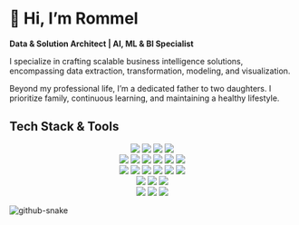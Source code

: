 # 👋 Hi, I’m Rommel

**Data & Solution Architect | AI, ML & BI Specialist**

I specialize in crafting scalable business intelligence solutions, encompassing data extraction, transformation, modeling, and visualization.

Beyond my professional life, I’m a dedicated father to two daughters. I prioritize family, continuous learning, and maintaining a healthy lifestyle.

<h2 align="left">Tech Stack & Tools</h2>

<p align="center">
	<img src="https://img.shields.io/badge/python-3670A0?style=for-the-badge&logo=python&logoColor=ffdd54" />
  	<img src="https://camo.githubusercontent.com/37173848b9d8b649e95a6ea14f92ca6a3f7c34f1e5902dfa75fc71a0c10111e9/68747470733a2f2f696d672e736869656c64732e696f2f62616467652f53514c2d4343323932373f7374796c653d666f722d7468652d6261646765266c6f676f3d706f737467726573716c266c6f676f436f6c6f723d7768697465" />
	<img src="https://img.shields.io/badge/Git-F05032?logo=git&logoColor=fff&style=for-the-badge" />
	<img src="https://img.shields.io/badge/GitHub-181717?logo=github&logoColor=fff&style=for-the-badge" />
	<br>	
  	<img src="https://img.shields.io/badge/Apache%20Spark-E25A1C?logo=apachespark&logoColor=fff&style=for-the-badge" />
  	<img src="https://img.shields.io/badge/pandas-150458?logo=pandas&logoColor=fff&style=for-the-badge" />
  	<img src="https://img.shields.io/badge/Polars-CD792C?logo=polars&logoColor=fff&style=for-the-badge" />
  	<img src="https://img.shields.io/badge/DuckDB-FFF000?logo=duckdb&logoColor=000&style=for-the-badge" />
  	<img src="https://img.shields.io/badge/Matplotlib-%23ffffff.svg?style=for-the-badge&logo=Matplotlib&logoColor=black" />
  	<img src="https://img.shields.io/badge/Plotly-%233F4F75.svg?style=for-the-badge&logo=plotly&logoColor=white" />
  	<br>
  	<img src="https://img.shields.io/badge/chatGPT-74aa9c?style=for-the-badge&logo=openai&logoColor=white" />
	<img src="https://img.shields.io/badge/Google%20Gemini-8E75B2?logo=googlegemini&logoColor=fff&style=for-the-badge" />
	<img src="https://img.shields.io/badge/TensorFlow-FF6F00?logo=tensorflow&logoColor=fff&style=for-the-badge" />
	<img src="https://img.shields.io/badge/PyTorch-EE4C2C?logo=pytorch&logoColor=fff&style=for-the-badge" />
	<img src="https://img.shields.io/badge/scikit--learn-F7931E?logo=scikitlearn&logoColor=fff&style=for-the-badge" />
	<img src="https://img.shields.io/badge/MLflow-0194E2?logo=mlflow&logoColor=fff&style=for-the-badge" />
	<br>
	<img src="https://img.shields.io/badge/Visual%20Studio%20Code-0078d7.svg?style=for-the-badge&logo=visual-studio-code&logoColor=white " />
	<img src="https://img.shields.io/badge/Google%20Colab-%23F9A825.svg?style=for-the-badge&logo=googlecolab&logoColor=white" />
  	<img src="https://img.shields.io/badge/jupyter-%23FA0F00.svg?style=for-the-badge&logo=jupyter&logoColor=white" />
  	<br>
  	<img src="https://img.shields.io/badge/Databricks-FF3621?logo=databricks&logoColor=fff&style=for-the-badge" />
  	<img src="https://img.shields.io/badge/azure-%230072C6.svg?style=for-the-badge&logo=microsoftazure&logoColor=white" />
  	<img src="https://img.shields.io/badge/Amazon%20S3-FF9900?style=for-the-badge&logo=amazons3&logoColor=white" />
</p>

<picture>
  <source media="(prefers-color-scheme: dark)" srcset="dist/github-contribution-grid-snake-dark.svg" />
  <source media="(prefers-color-scheme: light)" srcset="dist/github-contribution-grid-snake.svg" />
  <img alt="github-snake" src="github-snake.svg" />
</picture>

<!---
rbojorge/rbojorge is a ✨ special ✨ repository because its `README.md` (this file) appears on your GitHub profile.
You can click the Preview link to take a look at your changes.
--->
